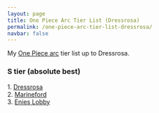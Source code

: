 ```yaml
---
layout: page
title: One Piece Arc Tier List (Dressrosa)
permalink: /one-piece-arc-tier-list-dressrosa/
navbar: false
---
```


My [One Piece arc](https://onepiece.fandom.com/wiki/Story_Arcs) tier list up to Dressrosa.

<h3>S tier (absolute best)</h3>
<p>
    1. <a href="https://onepiece.fandom.com/wiki/Dressrosa_Arc">Dressrosa</a><br>
    2. <a href="https://onepiece.fandom.com/wiki/Marineford_Arc">Marineford</a><br>
    3. <a href="https://onepiece.fandom.com/wiki/Enies_Lobby_Arc">Enies Lobby</a><br>
</p>
